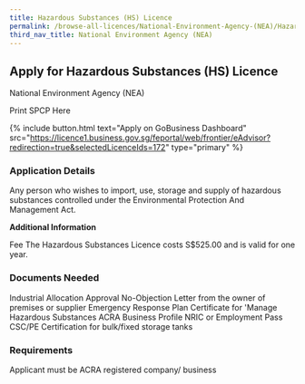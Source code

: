```yaml
---
title: Hazardous Substances (HS) Licence
permalink: /browse-all-licences/National-Environment-Agency-(NEA)/Hazardous-Substances--HS--Licence
third_nav_title: National Environment Agency (NEA)
---
```


## Apply for Hazardous Substances (HS) Licence

National Environment Agency (NEA)

Print SPCP Here


{% include button.html text="Apply on GoBusiness Dashboard" src="https://licence1.business.gov.sg/feportal/web/frontier/eAdvisor?redirection=true&selectedLicenceIds=172" type="primary" %}

### Application Details

<p>Any person who wishes to import, use, storage and supply of hazardous substances controlled under the Environmental Protection And Management Act.</p>

**Additional Information**

Fee
The Hazardous Substances Licence costs S$525.00 and is valid for one year.

### Documents Needed

Industrial Allocation Approval
No-Objection Letter from the owner of premises or supplier
Emergency Response Plan
Certificate for 'Manage Hazardous Substances
ACRA Business Profile
NRIC or Employment Pass
CSC/PE Certification for bulk/fixed storage tanks

### Requirements

Applicant must be ACRA registered company/ business

